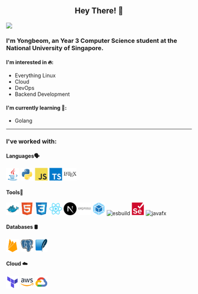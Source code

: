 <span align="center">
  <h2>Hey There! 👋</h2>
</span>

<img align="center" src="profile-pics/2022-11-07_eyeball_pic/headshot_cropped.png" width="150px" />

<h3>I'm Yongbeom, an Year 3 Computer Science student at the National University of Singapore.</h3>

#### I'm interested in 🔥:
- Everything Linux
- Cloud
- DevOps
- Backend Development

#### I'm currently learning 🌱:
- Golang

<!-- <span align="center">
  <a href="mailto:yongbeom.kim@u.nus.edu">
    <img src="https://github.com/FortAwesome/Font-Awesome/blob/6.x/svgs/solid/envelope.svg" height="25px" alt="email" />
  <a href="https://linkedin.com/in/kim-yongbeom-1812371ba/">
    <img src="https://raw.githubusercontent.com/twbs/icons/main/icons/linkedin.svg" height="25px" alt="linkedin" /> 
  <a href="https://orcid.org/my-orcid?orcid=0000-0001-7345-0959">
    <img src="https://github.com/ForkAwesome/Fork-Awesome/blob/master/src/icons/svg/orcid.svg" height="25px" alt="orcid" />
  <a href="https://scholar.google.com/citations?user=EYq---QAAAAJ&hl=en">
    <img src="https://github.com/simple-icons/simple-icons/blob/develop/icons/googlescholar.svg" height="25px" alt="googlescholar" />
</span> -->


---

### I've worked with:
#### Languages🗣️

<span>
  <img src="https://github.com/devicons/devicon/blob/master/icons/java/java-original.svg" height="35px" alt="java">
  <img src="https://github.com/devicons/devicon/blob/master/icons/python/python-original.svg" height="35px" alt="python">
  <img src="https://github.com/devicons/devicon/blob/master/icons/javascript/javascript-original.svg" height="35px" alt="javascript">
  <img src="https://github.com/devicons/devicon/blob/master/icons/typescript/typescript-original.svg" height="35px" alt="typescript">
  <img src="https://github.com/devicons/devicon/blob/master/icons/latex/latex-original.svg" height="35px" alt="latex">
</span>

#### Tools🔧
<span>
  <img src="https://github.com/devicons/devicon/blob/master/icons/docker/docker-original.svg" height="35px" alt="docker">
</span>
<span>
  <img src="https://github.com/devicons/devicon/blob/master/icons/html5/html5-original.svg" height="35px" alt="html">
  <img src="https://github.com/devicons/devicon/blob/master/icons/css3/css3-original.svg" height="35px" alt="css">
  <img src="https://github.com/devicons/devicon/blob/master/icons/react/react-original.svg" height="35px" alt="react">
  <img src="https://github.com/devicons/devicon/blob/master/icons/nextjs/nextjs-original.svg" height="35px" alt="nextjs">
  <img src="https://github.com/devicons/devicon/blob/master/icons/express/express-original-wordmark.svg" height="35px" alt="expressjs">
  <img src="https://github.com/devicons/devicon/blob/master/icons/webpack/webpack-original.svg" height="35px" alt="webpack">
  <img src="https://github.com/evanw/esbuild/blob/master/images/logo.svg" height="35px" alt="esbuild">
  <img src="https://github.com/devicons/devicon/blob/master/icons/selenium/selenium-original.svg" height="35px" alt="selenium">
</span>
<span>
  <img src="https://upload.wikimedia.org/wikipedia/en/thumb/c/cc/JavaFX_Logo.png/180px-JavaFX_Logo.png" height="35px" alt="javafx">
</span>

#### Databases 🛢️
<span>
  <img src="https://github.com/devicons/devicon/blob/master/icons/firebase/firebase-plain.svg" height="35px" alt="firebase">
  <img src="https://github.com/devicons/devicon/blob/master/icons/postgresql/postgresql-original.svg" height="35px" alt="postgresql">
  <img src="https://raw.githubusercontent.com/devicons/devicon/master/icons/sqlite/sqlite-original.svg" height="35px" alt="sqlite">
</span>

#### Cloud ☁️
<span>
  <img src="https://raw.githubusercontent.com/devicons/devicon/master/icons/terraform/terraform-original.svg" height="35px" alt="terraform">
  <img src="https://raw.githubusercontent.com/devicons/devicon/master/icons/amazonwebservices/amazonwebservices-original-wordmark.svg" height="35px" alt="amazon_web_services">
  <img src="https://raw.githubusercontent.com/devicons/devicon/master/icons/googlecloud/googlecloud-original.svg" height="35px" alt="google_cloud">
</span>
<!--
**Yongbeom-Kim/Yongbeom-Kim** is a ✨ _special_ ✨ repository because its `README.md` (this file) appears on your GitHub profile.

Here are some ideas to get you started:

- 🔭 I’m currently working on ...
- 🌱 I’m currently learning ...
- 👯 I’m looking to collaborate on ...
- 🤔 I’m looking for help with ...
- 💬 Ask me about ...
- 📫 How to reach me: ...
- 😄 Pronouns: ...
- ⚡ Fun fact: ...
-->

